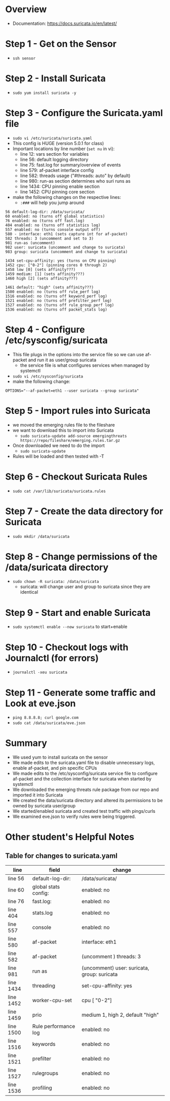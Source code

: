 # Overview 
- Documentation: https://docs.suricata.io/en/latest/


# Step 1 - Get on the Sensor
- `ssh sensor` 

# Step 2 - Install Suricata
- `sudo yum install suricata -y`

# Step 3 - Configure the Suricata.yaml file
- `sudo vi /etc/suricata/suricata.yaml`
- This config is HUGE (version 5.0.1 for class)
- Important locations by line number (`set nu` in vi): 
  - line 12: vars section for variables
  - line 56: default logging directory
  - line 75: fast.log for summary/overview of events
  - line 579: af-packet interface config
  - line 582: threads usage ("#threads: auto" by default)
  - line 980: run-as section determines who suri runs as
  - line 1434: CPU pinning enable section
  - line 1452: CPU pinning core section
- make the following changes on the respective lines:
  - `:###` will help you jump around 
```
56 default-log-dir: /data/suricata/
60 enabled: no (turns off global statistics)
76 enabled: no (turns off fast.log)
404 enabled: no (turns off statistics log)
557 enabled: no (turns console output off)
580 - interface: eth1 (sets capture int for af-packet)
582 threads: 3 (uncomment and set to 3)
981 run-as (uncomment)
982 user: suricata (uncomment and change to suricata)
983 group: suricata (uncomment and change to suricata)

1434 set-cpu-affinity: yes (turns on CPU pinning)
1452 cpu: ["0-2"] (pinning cores 0 through 2)
1458 low [0] (sets affinity???)
1459 medium: [1] (sets affinity???)
1460 high [2] (sets affinity???)

1461 default: "high" (sets affinity???)
1500 enabled: no (turns off rule_perf log)
1516 enabled: no (turns off keyword_perf log)
1521 enabled: no (turns off prefilter_perf log) 
1527 enabled: no (turns off rule_group_perf log)
1536 enabled: no (turns off packet_stats log)
```

# Step 4 - Configure /etc/sysconfig/suricata
- This file plugs in the options into the service file so we can use af-packet and run it as user/group suricata
  - the service file is what configures services when managed by systemctl
- `sudo vi /etc/sysconfig/suricata`
- make the following change: 
```
OPTIONS="--af-packet=eth1 --user suricata --group suricata" 

```

# Step 5 - Import rules into Suricata
- we moved the emerging rules file 
to the fileshare
- we want to download this to import into Suricata
  - `sudo suricata-update add-source emergingthreats https://repo/fileshare/emerging.rules.tar.gz`
- Once downloaded we need to do the import 
  - `sudo suricata-update` 
- Rules will be loaded and then tested with -T

# Step 6 - Checkout Suricata Rules
- `sudo cat /var/lib/suricata/suricata.rules` 

# Step 7 - Create the data directory for Suricata
- `sudo mkdir /data/suricata`

# Step 8 - Change permissions of the /data/suricata directory
- `sudo chown -R suricata: /data/suricata`
  - suricata: will change user and group to suricata since they are identical 


# Step 9 - Start and enable Suricata
- `sudo systemctl enable --now suricata` to start+enable

# Step 10 - Checkout logs with Journalctl (for errors)
- `journalctl -xeu suricata`

# Step 11 - Generate some traffic and Look at eve.json
- `ping 8.8.8.8; curl google.com`
- `sudo cat /data/suricata/eve.json`

# Summary
- We used yum to install suricata on the sensor
- We made edits to the suricata.yaml file to disable unnecessary logs, enable af-packet, and pin specific CPUs
- We made edits to the /etc/sysconfig/suricata service file to configure af-packet and the collection interface for suricata when started by systemctl  
- We downloaded the emerging threats rule package from our repo and imported it into Suricata
- We created the data/suricata directory and altered its permissions to be owned by suricata user/group
- We started/enabled suricata and created test traffic with pings/curls
- We examined eve.json to verify rules were being triggered. 










# Other student's Helpful Notes
## Table for changes to suricata.yaml
| line | field | change |
| --- | --- | --- |
| line 56  | default-log-dir: | /data/suricata/ |
| line 60 |   global stats config:  | enabled: no |
| line 76 |  fast.log: | enabled: no |
| line 404 | stats.log | enabled: no |
| line 557 | console | enabled: no |
| line 580 | af-packet | interface: eth1 |
| line 582 | af-packet | (uncomment ) threads: 3 |
| line 981 | run as | (uncomment) user: suricata, group: suricata |
| line 1434 | threading | set-cpu-affinity: yes |
| line 1452 | worker-cpu-set | cpu [ "0-2"] |
| line 1459 | prio | medium 1, high 2, default "high" |
| line 1500 | Rule performance log | enabled: no |
| line 1516 | keywords | enabled: no |
| line 1521 | prefilter | enabled: no |
| line 1527 | rulegroups | enabled: no |
| line 1536 | profiling | enabled: no |